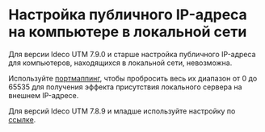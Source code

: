 # Настройка публичного IP-адреса на компьютере в локальной сети

Для версии Ideco UTM 7.9.0 и старше настройка публичного IP-адреса для компьютеров, находящихся в локальной сети, невозможна.

Используйте [портмаппинг](portmapping.md), чтобы пробросить весь их диапазон от 0 до 65535 для получения эффекта присутствия локального сервера на внешнем IP-адресе.

Для версий Ideco UTM 7.8.9 и младше используйте настройку по [ссылке](https://doc.ideco.ru/pages/viewpage.action?pageId=1278151).
